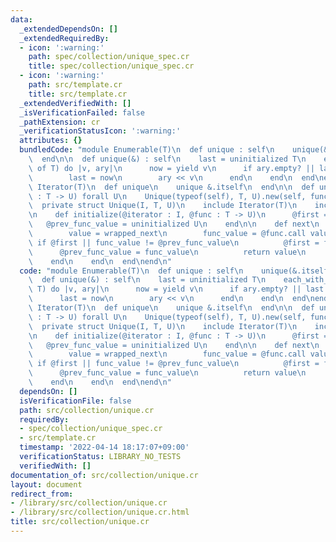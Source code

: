 ```yaml
---
data:
  _extendedDependsOn: []
  _extendedRequiredBy:
  - icon: ':warning:'
    path: spec/collection/unique_spec.cr
    title: spec/collection/unique_spec.cr
  - icon: ':warning:'
    path: src/template.cr
    title: src/template.cr
  _extendedVerifiedWith: []
  _isVerificationFailed: false
  _pathExtension: cr
  _verificationStatusIcon: ':warning:'
  attributes: {}
  bundledCode: "module Enumerable(T)\n  def unique : self\n    unique(&.itself)\n\
    \  end\n\n  def unique(&) : self\n    last = uninitialized T\n    each_with_object([]\
    \ of T) do |v, ary|\n      now = yield v\n      if ary.empty? || last != now\n\
    \        last = now\n        ary << v\n      end\n    end\n  end\nend\n\nmodule\
    \ Iterator(T)\n  def unique\n    unique &.itself\n  end\n\n  def unique(&func\
    \ : T -> U) forall U\n    Unique(typeof(self), T, U).new(self, func)\n  end\n\n\
    \  private struct Unique(I, T, U)\n    include Iterator(T)\n    include IteratorWrapper\n\
    \n    def initialize(@iterator : I, @func : T -> U)\n      @first = true\n   \
    \   @prev_func_value = uninitialized U\n    end\n\n    def next\n      loop do\n\
    \        value = wrapped_next\n        func_value = @func.call value\n       \
    \ if @first || func_value != @prev_func_value\n          @first = false\n    \
    \      @prev_func_value = func_value\n          return value\n        end\n  \
    \    end\n    end\n  end\nend\n"
  code: "module Enumerable(T)\n  def unique : self\n    unique(&.itself)\n  end\n\n\
    \  def unique(&) : self\n    last = uninitialized T\n    each_with_object([] of\
    \ T) do |v, ary|\n      now = yield v\n      if ary.empty? || last != now\n  \
    \      last = now\n        ary << v\n      end\n    end\n  end\nend\n\nmodule\
    \ Iterator(T)\n  def unique\n    unique &.itself\n  end\n\n  def unique(&func\
    \ : T -> U) forall U\n    Unique(typeof(self), T, U).new(self, func)\n  end\n\n\
    \  private struct Unique(I, T, U)\n    include Iterator(T)\n    include IteratorWrapper\n\
    \n    def initialize(@iterator : I, @func : T -> U)\n      @first = true\n   \
    \   @prev_func_value = uninitialized U\n    end\n\n    def next\n      loop do\n\
    \        value = wrapped_next\n        func_value = @func.call value\n       \
    \ if @first || func_value != @prev_func_value\n          @first = false\n    \
    \      @prev_func_value = func_value\n          return value\n        end\n  \
    \    end\n    end\n  end\nend\n"
  dependsOn: []
  isVerificationFile: false
  path: src/collection/unique.cr
  requiredBy:
  - spec/collection/unique_spec.cr
  - src/template.cr
  timestamp: '2022-04-14 18:17:07+09:00'
  verificationStatus: LIBRARY_NO_TESTS
  verifiedWith: []
documentation_of: src/collection/unique.cr
layout: document
redirect_from:
- /library/src/collection/unique.cr
- /library/src/collection/unique.cr.html
title: src/collection/unique.cr
---
```

